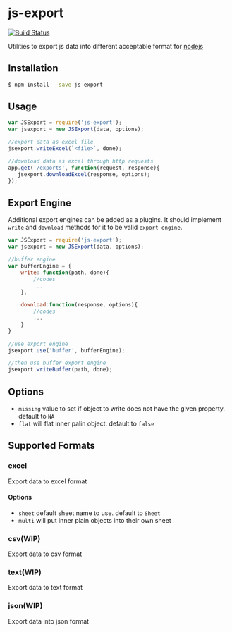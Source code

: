 js-export
==========

[![Build Status](https://travis-ci.org/lykmapipo/js-export.svg?branch=master)](https://travis-ci.org/lykmapipo/js-export)

Utilities to export js data into different acceptable format for [nodejs](https://github.com/nodejs)

## Installation
```sh
$ npm install --save js-export
```

## Usage
```js
var JSExport = require('js-export');
var jsexport = new JSExport(data, options);

//export data as excel file
jsexport.writeExcel(`<file>`, done);

//download data as excel through http requests
app.get('/exports', function(request, response){
   jsexport.downloadExcel(response, options); 
});
```

## Export Engine
Additional export engines can be added as a plugins. It should implement `write` and `download` methods for it to be valid `export engine`.

```js
var JSExport = require('js-export');
var jsexport = new JSExport(data, options);

//buffer engine
var bufferEngine = {
    write: function(path, done){
        //codes
        ...
    },

    download:function(response, options){
        //codes
        ...
    }
}

//use export engine
jsexport.use('buffer', bufferEngine);

//then use buffer export engine
jsexport.writeBuffer(path, done);

```

## Options

- `missing` value to set if object to write does not have the given property. default to `NA`
- `flat` will flat inner palin object. default to `false`

## Supported Formats

### excel
Export data to excel format

#### Options

- `sheet` default sheet name to use. default to `Sheet`
- `multi` will put inner plain objects into their own sheet

### csv(WIP)
Export data to csv format

### text(WIP)
Export data to text format

### json(WIP)
Export data into json format